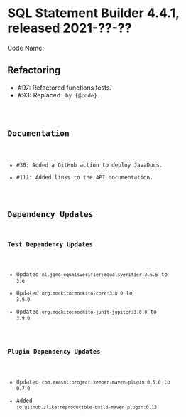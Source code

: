 # SQL Statement Builder 4.4.1, released 2021-??-??

Code Name: 

## Refactoring

* #97: Refactored functions tests.
* #93: Replaced <code> by {@code}.

## Documentation

* #38: Added a GitHub action to deploy JavaDocs.
* #111: Added links to the API documentation.

## Dependency Updates

### Test Dependency Updates

* Updated `nl.jqno.equalsverifier:equalsverifier:3.5.5` to `3.6`
* Updated `org.mockito:mockito-core:3.8.0` to `3.9.0`
* Updated `org.mockito:mockito-junit-jupiter:3.8.0` to `3.9.0`

### Plugin Dependency Updates

* Updated `com.exasol:project-keeper-maven-plugin:0.5.0` to `0.7.0`
* Added `io.github.zlika:reproducible-build-maven-plugin:0.13`
